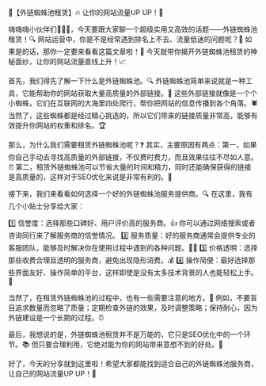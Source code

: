 🎉【外链蜘蛛池租赁】🔥 让你的网站流量UP UP！🚀

嗨嗨嗨小伙伴们👋👋👋，今天要跟大家聊一个超级实用又高效的话题——外链蜘蛛池租赁！🔍 网站运营中，你是不是经常遇到排名上不去、流量低迷的问题呢？🤔 如果是的话，那你一定要来看看这篇文章啦！📖 今天就带你揭开外链蜘蛛池租赁的神秘面纱，让你的网站流量直线上升！📈

首先，我们得先了解一下什么是外链蜘蛛池。🔍 外链蜘蛛池简单来说就是一种工具，它能帮助你的网站获取大量高质量的外部链接。🔗 这些外部链接就像是一个个小蜘蛛，它们在互联网的大海里四处爬行，帮你把网站的信息传播到各个角落。🕷️ 当然了，这些蜘蛛都是经过精心挑选的，所以它们带来的链接质量非常高，能够有效提升你网站的权重和排名。🏆

那么，为什么我们需要租赁外链蜘蛛池呢？❓ 其实，主要原因有两点：第一，如果你自己手动去寻找高质量的外部链接，不仅费时费力，而且效果往往不尽如人意。⏰ 第二，租赁外链蜘蛛池可以节省大量的时间和精力，同时还能确保获得的链接是高质量的，这样对于SEO优化来说是非常有利的。💪

接下来，我们来看看如何选择一个好的外链蜘蛛池服务提供商。🔍 在这里，我有几个小贴士分享给大家：

1️⃣ 信誉度：选择那些口碑好、用户评价高的服务商。👍 你可以通过网络搜索或者咨询同行来了解服务商的信誉情况。 2️⃣ 服务质量：好的服务商通常会提供专业的客服团队，能够及时解决你在使用过程中遇到的各种问题。💁‍♂️ 3️⃣ 价格透明：选择那些收费合理且透明的服务商，避免出现隐形消费。💰 4️⃣ 操作简便：最好选择那些界面友好、操作简单的平台，这样即使是没有太多技术背景的人也能轻松上手。📱

当然了，在租赁外链蜘蛛池的过程中，也有一些需要注意的地方。📝 例如，不要盲目追求数量而忽略了质量；定期检查外链的效果，及时调整策略；保持耐心，因为外链建设是一个长期的过程。⏰

最后，我想说的是，外链蜘蛛池租赁并不是万能的，它只是SEO优化中的一个环节。📚 但只要合理利用，它绝对能为你的网站带来意想不到的好处。🌟

好了，今天的分享就到这里啦！希望大家都能找到适合自己的外链蜘蛛池服务商，让自己的网站流量UP UP！🚀
